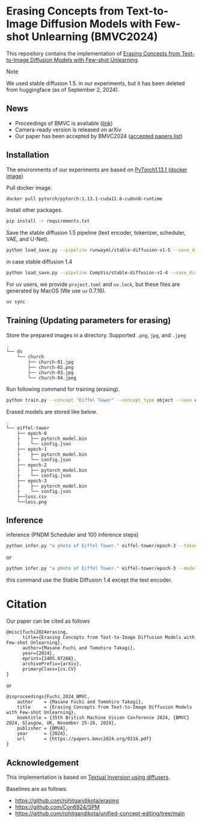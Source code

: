 # Erasing Concepts from Text-to-Image Diffusion Models with Few-shot Unlearning (BMVC2024)

This repository contains the implementation of [Erasing Concepts from Text-to-Image Diffusion Models with Few-shot Unlearning](https://arxiv.org/abs/2405.07288).

> [!NOTE]  
> We used stable diffusion 1.5. in our experiments, but it has been deleted from huggingface (as of September 2, 2024).

## News
- Proceedings of BMVC is available ([link](https://bmvc2024.org/proceedings/216/))
- Camera-ready version is released on arXiv
- Our paper has been accepted by BMVC2024 ([accepted papers list](https://bmvc2024.org/programme/accepted_papers/))

## Installation
The environments of our experiments are based on [PyTorch1.13.1 (docker image)](https://hub.docker.com/layers/pytorch/pytorch/1.13.1-cuda11.6-cudnn8-runtime/images/sha256-1e26efd426b0fecbfe7cf3d3ae5003fada6ac5a76eddc1e042857f5d049605ee)

Pull docker image.
```bash
docker pull pytorch/pytorch:1.13.1-cuda11.6-cudnn8-runtime
```

Install other packages.

```bash
pip install -r requirements.txt
```

Save the stable diffusion 1.5 pipeline (text encoder, tokenizer, scheduler, VAE, and U-Net).

```bash
python load_save.py --pipeline runwayml/stable-diffusion-v1-5 --save_dir models/sd-15
```

in case stable diffusion 1.4
```bash
python load_save.py --pipeline CompVis/stable-diffusion-v1-4 --save_dir models/sd-14
```

For uv users, we provide `project.toml` and `uv.lock`, but these files are generated by MacOS (We use `uv` 0.7.16).

```bash
uv sync
```

## Training (Updating parameters for erasing)
Store the prepared images in a directory. Supported `.png`, `jpg`, and `.jpeg`

```
.
└── ds
    └── church
        ├── church-01.jpg
        ├── church-02.png
        ├── church-03.jpg
        └── church-04.jpeg
```

Run following command for training (erasing).

```bash
python train.py --concept "Eiffel Tower" --concept_type object --save eiffel-tower --data ds/church --local --text_encoder_path models/sd-14/text_encoder --diffusion_path models/sd-14 --epochs 4
```

Erased models are stored like below.

```
.
└── eiffel-tower
    ├── epoch-0
    ├    ├── pytorch_model.bin
    ├    └── config.json
    ├── epoch-1
    ├    ├── pytorch_model.bin
    ├    └── config.json
    ├── epoch-2
    ├    ├── pytorch_model.bin
    ├    └── config.json
    ├── epoch-3
    ├    ├── pytorch_model.bin
    ├    └── config.json
    ├──loss.csv
    └──loss.png
```

## Inference
inference (PNDM Scheduler and 100 inference steps) 

```bash
python infer.py "a photo of Eiffel Tower." eiffel-tower/epoch-3 --tokenizer_path models/sd-14/tokenizer --unet_path models/sd-14/unet --vae_path models/sd-14/vae
```

or 

```bash
python infer.py "a photo of Eiffel Tower." eiffel-tower/epoch-3 --model_name CompVis/stable-diffusion-v1-4
```

this command use the Stable Diffusion 1.4 except the text encoder.

# Citation
Our paper can be cited as follows

```
@misc{fuchi2024erasing,
      title={Erasing Concepts from Text-to-Image Diffusion Models with Few-shot Unlearning}, 
      author={Masane Fuchi and Tomohiro Takagi},
      year={2024},
      eprint={2405.07288},
      archivePrefix={arXiv},
      primaryClass={cs.CV}
}
```

or

```
@inproceedings{Fuchi_2024_BMVC,
    author    = {Masane Fuchi and Tomohiro Takagi},
    title     = {Erasing Concepts from Text-to-Image Diffusion Models with Few-shot Unlearning},
    booktitle = {35th British Machine Vision Conference 2024, {BMVC} 2024, Glasgow, UK, November 25-28, 2024},
    publisher = {BMVA},
    year      = {2024},
    url       = {https://papers.bmvc2024.org/0216.pdf}
}
```
## Acknowledgement
This implementation is based on [Textual Inversion using diffusers](https://github.com/huggingface/diffusers/blob/main/examples/textual_inversion/textual_inversion.py). 

Baselines are as follows:
- https://github.com/rohitgandikota/erasing
- https://github.com/Con6924/SPM
- https://github.com/rohitgandikota/unified-concept-editing/tree/main
